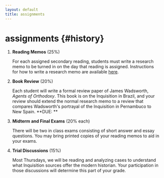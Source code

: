 ```yaml
---
layout: default
title: assignments
---
```


# assignments {#history}

1. **Reading Memos** (25%)
   
   For each assigned secondary reading, students must write
   a research memo to be turned in on the day that reading is assigned.
   Instructions for how to write a research memo are available
   [here](http://chadblack.net/499F2017/img/precis-memo.pdf).


2. **Book Review** (20%)
   
   Each student will write a formal review paper of James Wadsworth,
   *Agents of Orthodoxy*. This book is on the Inquisition in Brazil,
   and your review should extend the normal research memo to a review
   that compares Wadsworth's portrayal of the Inquisition in
   Pernambuco to New Spain. **DUE: ** 

3. **Midterm and Final Exams** (20% each)
   
   There will be two in class exams consisting of short answer and
   essay questions. You may bring printed copies of your reading
   memos to aid in your exams.

4. **Trial Discussions** (15%)
   
   Most Thursdays, we will be reading and analyzing cases to
   understand what Inquisition sources offer the modern historian.
   Your participation in those discussions will determine this part of
   your grade.


